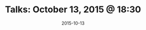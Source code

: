 ---
title:  "Talks: October 13, 2015 @ 18:30"
date:   2015-10-13
meetup_id: "225324437"
meetup_url: "https://www.meetup.com/CocoaHeads-Montreal/events/225324437/"
venue_name: "McKibbins Irish Pub"
venue_address: "1426 Bishop Street, Montreal, QC"
venue_address_map_url: "https://maps.google.com/maps?q=1426+Bishop+Street%2C+Montreal%2C+QC%2C+H3G+2E6%2C+ca"
speakers:
  - name: "Séraphin Hochart"
    title: "Focus on tvOS"
    twitter: nsphin
---